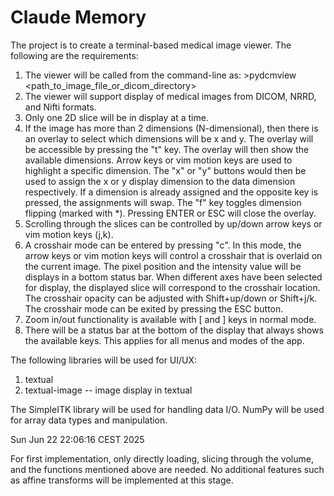 # Claude Memory

The project is to create a terminal-based medical image viewer. The following are the requirements:

1. The viewer will be called from the command-line as: >pydcmview <path_to_image_file_or_dicom_directory>
2. The viewer will support display of medical images from DICOM, NRRD, and Nifti formats.
3. Only one 2D slice will be in display at a time.
4. If the image has more than 2 dimensions (N-dimensional), then there is an overlay to select which dimensions will be x and y. The overlay will be accessible by pressing the "t" key. The overlay will then show the available dimensions. Arrow keys or vim motion keys are used to highlight a specific dimension. The "x" or "y" buttons would then be used to assign the x or y display dimension to the data dimension respectively. If a dimension is already assigned and the opposite key is pressed, the assignments will swap. The "f" key toggles dimension flipping (marked with *). Pressing ENTER or ESC will close the overlay.
5. Scrolling through the slices can be controlled by up/down arrow keys or vim motion keys (j,k).
6. A crosshair mode can be entered by pressing "c". In this mode, the arrow keys or vim motion keys will control a crosshair that is overlaid on the current image. The pixel position and the intensity value will be displays in a bottom status bar. When different axes have been selected for display, the displayed slice will correspond to the crosshair location. The crosshair opacity can be adjusted with Shift+up/down or Shift+j/k. The crosshair mode can be exited by pressing the ESC button.
7. Zoom in/out functionality is available with [ and ] keys in normal mode.
8. There will be a status bar at the bottom of the display that always shows the available keys. This applies for all menus and modes of the app.

The following libraries will be used for UI/UX:
1. textual
2. textual-image -- image display in textual

The SimpleITK library will be used for handling data I/O. NumPy will be used for array data types and manipulation.

Sun Jun 22 22:06:16 CEST 2025

For first implementation, only directly loading, slicing through the volume, and the functions mentioned above are needed. No additional features such as affine transforms will be implemented at this stage.
